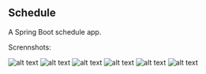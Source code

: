 ## Schedule

A Spring Boot schedule app.

Scrennshots:

![alt text](https://i.imgur.com/qbOdUrw.png)
![alt text](https://i.imgur.com/JKcZz5p.png)
![alt text](https://i.imgur.com/MXlQbSn.png)
![alt text](https://i.imgur.com/BbshaeM.png)
![alt text](hhttps://i.imgur.com/TpX78AD.png)
![alt text](https://i.imgur.com/QqEoU7q.png)


